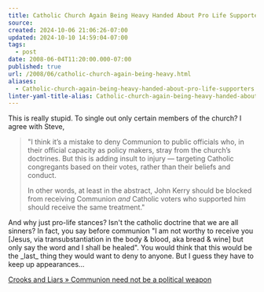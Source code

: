 ```yaml
---
title: Catholic Church Again Being Heavy Handed About Pro Life Supporters
source: 
created: 2024-10-06 21:06:26-07:00
updated: 2024-10-10 14:59:04-07:00
tags:
  - post
date: 2008-06-04T11:20:00.000-07:00
published: true
url: /2008/06/catholic-church-again-being-heavy.html
aliases:
  - Catholic-church-again-being-heavy-handed-about-pro-life-supporters
linter-yaml-title-alias: Catholic-church-again-being-heavy-handed-about-pro-life-supporters
---
```



This is really stupid. To single out only certain members of the church? I agree with Steve,  
  

> "I think it’s a mistake to deny Communion to public officials who, in  
> their official capacity as policy makers, stray from the church’s  
> doctrines. But this is adding insult to injury — targeting Catholic  
> congregants based on their votes, rather than their beliefs and conduct.
> 
> In other words, at least in the abstract, John Kerry should be blocked from receiving Communion _and_ Catholic voters who supported him should receive the same treatment."

  
And why just pro-life stances? Isn't the catholic doctrine that we are all sinners? In fact, you say before communion "I am not worthy to receive you \[Jesus, via transubstantiation in the body & blood, aka bread & wine\] but only say the word and I shall be healed". You would think that this would be the \_last\_ thing they would want to deny to anyone. But I guess they have to keep up appearances...  
  
[Crooks and Liars » Communion need not be a political weapon](http://www.crooksandliars.com/2008/06/04/communion-need-not-be-a-political-weapon/)